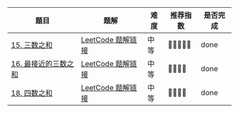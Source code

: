 | 题目                                                         | 题解                                                         | 难度 | 推荐指数 | 是否完成 |
| ------------------------------------------------------------ | ------------------------------------------------------------ | ---- | -------- | -------- |
| [15. 三数之和](https://leetcode-cn.com/problems/3sum/)       | [LeetCode 题解链接](https://leetcode-cn.com/problems/3sum/solution/shua-chuan-lc-pai-xu-shuang-zhi-zhen-jie-cd8r/) | 中等 | 🤩🤩🤩🤩🤩    | done     |
| [16. 最接近的三数之和](https://leetcode-cn.com/problems/3sum-closest/) | [LeetCode 题解链接](https://leetcode-cn.com/problems/3sum-closest/solution/shua-chuan-lc-pai-xu-shuang-zhi-zhen-jie-p2ou/) | 中等 | 🤩🤩🤩🤩     | done     |
| [18. 四数之和](https://leetcode-cn.com/problems/4sum/)       | [LeetCode 题解链接](https://leetcode-cn.com/problems/4sum/solution/shua-chuan-lc-pai-xu-shuang-zhi-zhen-jie-dqx7/) | 中等 | 🤩🤩🤩🤩     | done     |

